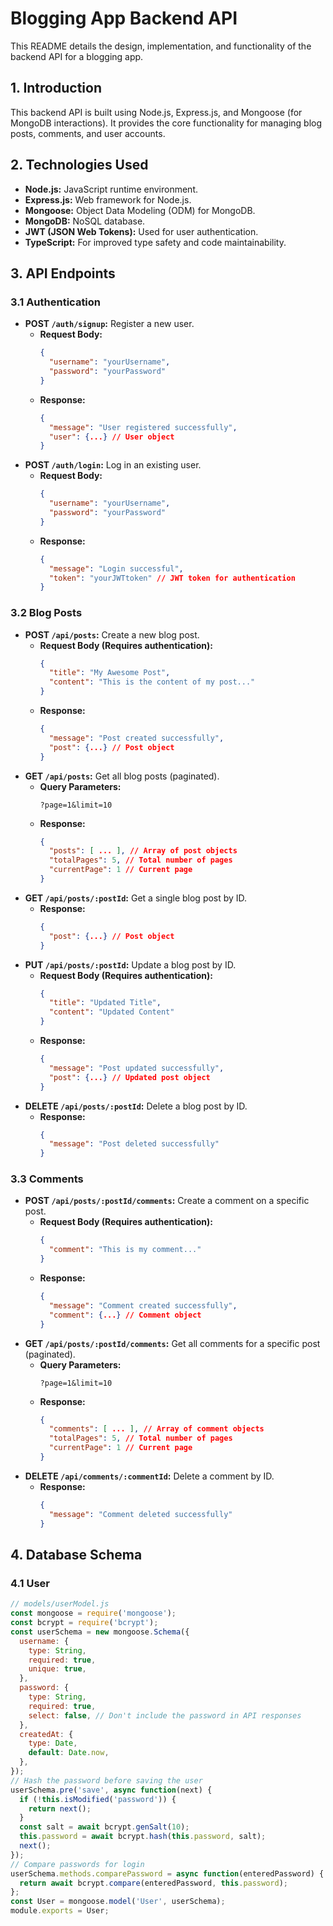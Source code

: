 # Blogging App Backend API
This README details the design, implementation, and functionality of the backend API for a blogging app.
## 1. Introduction
This backend API is built using Node.js, Express.js, and Mongoose (for MongoDB interactions). It provides the core functionality for managing blog posts, comments, and user accounts. 
## 2. Technologies Used
* **Node.js:**  JavaScript runtime environment.
* **Express.js:** Web framework for Node.js.
* **Mongoose:**  Object Data Modeling (ODM) for MongoDB.
* **MongoDB:**  NoSQL database.
* **JWT (JSON Web Tokens):**  Used for user authentication.
* **TypeScript:**  For improved type safety and code maintainability.
## 3. API Endpoints
### 3.1 Authentication
* **POST `/auth/signup`:** Register a new user.
   - **Request Body:**
      ```json
      {
        "username": "yourUsername",
        "password": "yourPassword"
      }
      ```
   - **Response:**
      ```json
      {
        "message": "User registered successfully",
        "user": {...} // User object 
      }
      ```
* **POST `/auth/login`:** Log in an existing user.
   - **Request Body:**
      ```json
      {
        "username": "yourUsername",
        "password": "yourPassword"
      }
      ```
   - **Response:**
      ```json
      {
        "message": "Login successful",
        "token": "yourJWTtoken" // JWT token for authentication
      }
      ```
### 3.2 Blog Posts
* **POST `/api/posts`:** Create a new blog post.
   - **Request Body (Requires authentication):**
      ```json
      {
        "title": "My Awesome Post",
        "content": "This is the content of my post..."
      }
      ```
   - **Response:**
      ```json
      {
        "message": "Post created successfully",
        "post": {...} // Post object
      }
      ```
* **GET `/api/posts`:** Get all blog posts (paginated).
   - **Query Parameters:**
      ```
      ?page=1&limit=10 
      ```
   - **Response:**
      ```json
      {
        "posts": [ ... ], // Array of post objects
        "totalPages": 5, // Total number of pages
        "currentPage": 1 // Current page
      }
      ```
* **GET `/api/posts/:postId`:** Get a single blog post by ID.
   - **Response:**
      ```json
      {
        "post": {...} // Post object
      }
      ```
* **PUT `/api/posts/:postId`:** Update a blog post by ID.
   - **Request Body (Requires authentication):**
      ```json
      {
        "title": "Updated Title",
        "content": "Updated Content"
      }
      ```
   - **Response:**
      ```json
      {
        "message": "Post updated successfully",
        "post": {...} // Updated post object
      }
      ```
* **DELETE `/api/posts/:postId`:** Delete a blog post by ID.
   - **Response:**
      ```json
      {
        "message": "Post deleted successfully"
      }
      ```
### 3.3 Comments
* **POST `/api/posts/:postId/comments`:** Create a comment on a specific post.
   - **Request Body (Requires authentication):**
      ```json
      {
        "comment": "This is my comment..."
      }
      ```
   - **Response:**
      ```json
      {
        "message": "Comment created successfully",
        "comment": {...} // Comment object
      }
      ```
* **GET `/api/posts/:postId/comments`:** Get all comments for a specific post (paginated).
   - **Query Parameters:**
      ```
      ?page=1&limit=10 
      ```
   - **Response:**
      ```json
      {
        "comments": [ ... ], // Array of comment objects
        "totalPages": 5, // Total number of pages
        "currentPage": 1 // Current page
      }
      ```
* **DELETE `/api/comments/:commentId`:** Delete a comment by ID.
   - **Response:**
      ```json
      {
        "message": "Comment deleted successfully"
      }
      ```
## 4. Database Schema
### 4.1 User
```javascript
// models/userModel.js
const mongoose = require('mongoose');
const bcrypt = require('bcrypt');
const userSchema = new mongoose.Schema({
  username: {
    type: String,
    required: true,
    unique: true,
  },
  password: {
    type: String,
    required: true,
    select: false, // Don't include the password in API responses
  },
  createdAt: {
    type: Date,
    default: Date.now,
  },
});
// Hash the password before saving the user
userSchema.pre('save', async function(next) {
  if (!this.isModified('password')) {
    return next();
  }
  const salt = await bcrypt.genSalt(10);
  this.password = await bcrypt.hash(this.password, salt);
  next();
});
// Compare passwords for login
userSchema.methods.comparePassword = async function(enteredPassword) {
  return await bcrypt.compare(enteredPassword, this.password);
};
const User = mongoose.model('User', userSchema);
module.exports = User;

